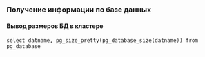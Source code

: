### Получение информации по базе данных

#### Вывод размеров БД в кластере 

    select datname, pg_size_pretty(pg_database_size(datname)) from pg_database
